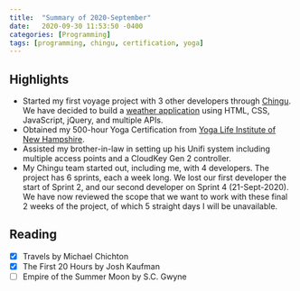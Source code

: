 ```yaml
---
title:  "Summary of 2020-September"
date:   2020-09-30 11:53:50 -0400
categories: [Programming]
tags: [programming, chingu, certification, yoga]
---
```

## Highlights
- Started my first voyage project with 3 other developers through [Chingu](https://chingu.io). We have decided to build a [weather application](https://github.com/chingu-voyages/v23-toucans-team-02) using HTML, CSS, JavaScript, jQuery, and multiple APIs.
- Obtained my 500-hour Yoga Certification from [Yoga Life Institute of New Hampshire](http://www.yogalifenh.com).
- Assisted my brother-in-law in setting up his Unifi system including multiple access points and a CloudKey Gen 2 controller.
- My Chingu team started out, including me, with 4 developers. The project has 6 sprints, each a week long. We lost our first developer the start of Sprint 2, and our second developer on Sprint 4 (21-Sept-2020). We have now reviewed the scope that we want to work with these final 2 weeks of the project, of which 5 straight days I will be unavailable.


## Reading
- [x] Travels by Michael Chichton
- [x] The First 20 Hours by Josh Kaufman
- [ ] Empire of the Summer Moon by S.C. Gwyne
